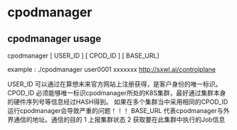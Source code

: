 # cpodmanager

## cpodmanager usage
cpodmanager [ USER_ID ]  [ CPOD_ID ]  [ BASE_URL]

example :
./cpodmanager user0001  xxxxxxx   http://sxwl.ai/controlplane

USER_ID 可以通过在算想未来官方网站上注册获得，是客户身份的唯一标识。
CPOD_ID 必须能够唯一标识cpodmanager所处的K8S集群，最好通过集群本身的硬件序列号等信息经过HASH得到。
如果在多个集群当中采用相同的CPOD_ID运行cpodmanager会导致严重的问题！！！
BASE_URL 代表cpodmanager与外界通信的地址。通信的目的 1 上报集群状态 2 获取要在此集群中执行的Job信息 
 